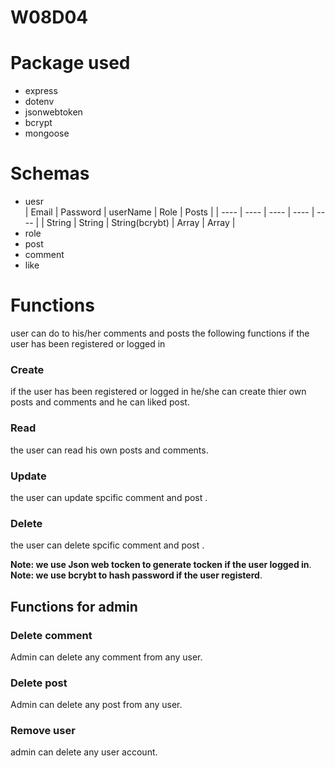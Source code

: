 # W08D04
# Package used 
- express
- dotenv
- jsonwebtoken 
- bcrypt
- mongoose
# Schemas
- uesr <br />
| Email | Password | userName | Role | Posts |
| ---- | ---- | ---- | ---- | ---- | 
| String | String | String(bcrybt) | Array | Array |
- role
- post
- comment
- like
# Functions
user can do to his/her comments and posts the following functions
if the user has been registered or logged in  
### Create 
if the user has been registered or logged in he/she  can create thier own posts and comments and he can liked post.
### Read 
the user can read his own posts and comments.
### Update 
the user can update spcific comment and post .
### Delete 
the user can delete spcific comment and post .

**Note: we use Json web tocken to generate tocken if the user logged in**.<br />
**Note: we use bcrybt to hash password if the user registerd**.

## Functions for admin
### Delete comment
Admin can delete any comment from any user.
### Delete post
Admin can delete any post from any user.
### Remove user
admin can delete any user account.
